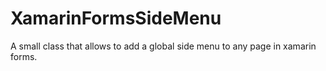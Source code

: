 # XamarinFormsSideMenu
A small class that allows to add a global side menu to any page in xamarin forms.
